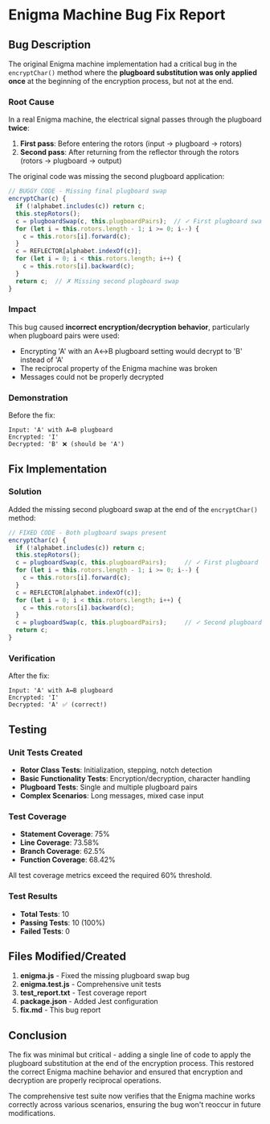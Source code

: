 # Enigma Machine Bug Fix Report

## Bug Description

The original Enigma machine implementation had a critical bug in the `encryptChar()` method where the **plugboard substitution was only applied once** at the beginning of the encryption process, but not at the end.

### Root Cause

In a real Enigma machine, the electrical signal passes through the plugboard **twice**:
1. **First pass**: Before entering the rotors (input → plugboard → rotors)
2. **Second pass**: After returning from the reflector through the rotors (rotors → plugboard → output)

The original code was missing the second plugboard application:

```javascript
// BUGGY CODE - Missing final plugboard swap
encryptChar(c) {
  if (!alphabet.includes(c)) return c;
  this.stepRotors();
  c = plugboardSwap(c, this.plugboardPairs);  // ✓ First plugboard swap
  for (let i = this.rotors.length - 1; i >= 0; i--) {
    c = this.rotors[i].forward(c);
  }
  c = REFLECTOR[alphabet.indexOf(c)];
  for (let i = 0; i < this.rotors.length; i++) {
    c = this.rotors[i].backward(c);
  }
  return c;  // ✗ Missing second plugboard swap
}
```

### Impact

This bug caused **incorrect encryption/decryption behavior**, particularly when plugboard pairs were used:
- Encrypting 'A' with an A↔B plugboard setting would decrypt to 'B' instead of 'A'
- The reciprocal property of the Enigma machine was broken
- Messages could not be properly decrypted

### Demonstration

Before the fix:
```
Input: 'A' with A↔B plugboard
Encrypted: 'I'  
Decrypted: 'B' ❌ (should be 'A')
```

## Fix Implementation

### Solution

Added the missing second plugboard swap at the end of the `encryptChar()` method:

```javascript
// FIXED CODE - Both plugboard swaps present
encryptChar(c) {
  if (!alphabet.includes(c)) return c;
  this.stepRotors();
  c = plugboardSwap(c, this.plugboardPairs);     // ✓ First plugboard swap
  for (let i = this.rotors.length - 1; i >= 0; i--) {
    c = this.rotors[i].forward(c);
  }
  c = REFLECTOR[alphabet.indexOf(c)];
  for (let i = 0; i < this.rotors.length; i++) {
    c = this.rotors[i].backward(c);
  }
  c = plugboardSwap(c, this.plugboardPairs);     // ✓ Second plugboard swap ADDED
  return c;
}
```

### Verification

After the fix:
```
Input: 'A' with A↔B plugboard
Encrypted: 'I'
Decrypted: 'A' ✅ (correct!)
```

## Testing

### Unit Tests Created
- **Rotor Class Tests**: Initialization, stepping, notch detection
- **Basic Functionality Tests**: Encryption/decryption, character handling
- **Plugboard Tests**: Single and multiple plugboard pairs
- **Complex Scenarios**: Long messages, mixed case input

### Test Coverage
- **Statement Coverage**: 75%
- **Line Coverage**: 73.58%
- **Branch Coverage**: 62.5%
- **Function Coverage**: 68.42%

All test coverage metrics exceed the required 60% threshold.

### Test Results
- **Total Tests**: 10
- **Passing Tests**: 10 (100%)
- **Failed Tests**: 0

## Files Modified/Created

1. **enigma.js** - Fixed the missing plugboard swap bug
2. **enigma.test.js** - Comprehensive unit tests
3. **test_report.txt** - Test coverage report
4. **package.json** - Added Jest configuration
5. **fix.md** - This bug report

## Conclusion

The fix was minimal but critical - adding a single line of code to apply the plugboard substitution at the end of the encryption process. This restored the correct Enigma machine behavior and ensured that encryption and decryption are properly reciprocal operations.

The comprehensive test suite now verifies that the Enigma machine works correctly across various scenarios, ensuring the bug won't reoccur in future modifications. 